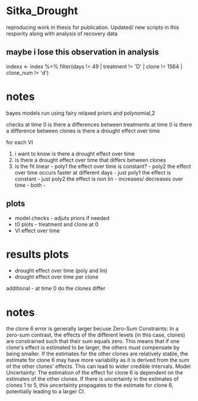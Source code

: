 # Sitka_Drought

reproducing work in thesis for publication. Updated/ new scripts in this respority along with analysis of recovery data


## maybe i lose this observation in analysis
indexx <- index %>% filter(days != 49 | treatment != 'D' | clone != 1564 | clone_num != 'd')



# notes
bayes models run using fairy relaxed priors and polynomial,2  


checks 
at time 0 is there a differences between treatments
at time 0 is there a difference between clones 
is there a drought effect over time

for each VI
1. i want to know is there a drought effect over time
2. is there a drought effect over time that differs between clones
3. is the fit linear - poly1 the effect over time is constant?
                     - poly2 the effect over time occurs faster at different days
                     - just poly1 the effect is constant
                     - just poly2 the effect is non lin - increases/ decreases over time 
                     - both - 


## plots
- model checks - adjuts priors if needed
- t0 plots - treatment and clone at 0 
- VI effect over time

# results plots 
- drought effect over time (poly and lin)
- drought effect over time per clone

     


additional - at time 0 do the clones differ


# notes 
the clone 6 error is generally larger becuse 
Zero-Sum Constraints: In a zero-sum contrast, the effects of the different levels (in this case, clones) are constrained such that their sum equals zero. This means that if one clone's effect is estimated to be larger, the others must compensate by being smaller. If the estimates for the other clones are relatively stable, the estimate for clone 6 may have more variability as it is derived from the sum of the other clones' effects. This can lead to wider credible intervals.
Model Uncertainty: The estimation of the effect for clone 6 is dependent on the estimates of the other clones. If there is uncertainty in the estimates of clones 1 to 5, this uncertainty propagates to the estimate for clone 6, potentially leading to a larger CI.